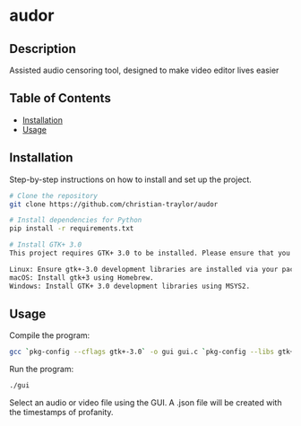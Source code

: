 # audor

## Description
Assisted audio censoring tool, designed to make video editor lives easier

## Table of Contents
- [Installation](#installation)
- [Usage](#usage)

## Installation
Step-by-step instructions on how to install and set up the project.

```bash
# Clone the repository
git clone https://github.com/christian-traylor/audor

# Install dependencies for Python
pip install -r requirements.txt

# Install GTK+ 3.0
This project requires GTK+ 3.0 to be installed. Please ensure that you have GTK+ 3.0 development libraries installed on your system.

Linux: Ensure gtk+-3.0 development libraries are installed via your package manager.
macOS: Install gtk+3 using Homebrew.
Windows: Install GTK+ 3.0 development libraries using MSYS2.

```

## Usage
Compile the program:
```bash
gcc `pkg-config --cflags gtk+-3.0` -o gui gui.c `pkg-config --libs gtk+-3.0`
```
Run the program:
```bash
./gui
```
Select an audio or video file using the GUI. A .json file will be created with the timestamps of profanity.
